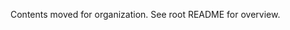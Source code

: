 <!-- moved from repo root -->
<!-- original: DEPLOYMENT-CHECKLIST.md -->

Contents moved for organization. See root README for overview.
